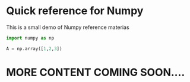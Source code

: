 # Quick reference for Numpy

This is a small demo of Numpy reference materias

```python
import numpy as np

A = np.array([1,2,3])
```

# MORE CONTENT COMING SOON....
